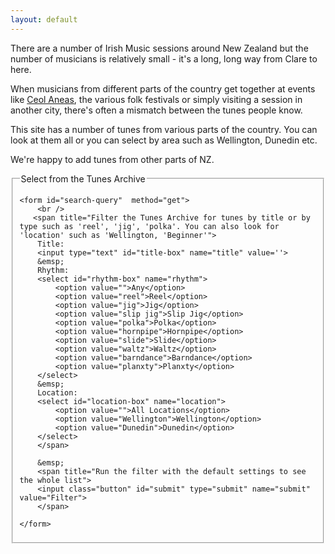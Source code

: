 ```yaml
---
layout: default
---
```

There are a number of Irish Music sessions around New Zealand but the
number of musicians is relatively small - it's a long, long way from
Clare to here.

When musicians from different parts of the country get together at
events like <a href="http://www.irishmusic.org.nz/">Ceol Aneas</a>,
the various folk festivals or simply visiting a session in another
city, there's often a mismatch between the tunes people know.

This site has a number of tunes from various parts of the country. You
can look at them all or you can select by area such as Wellington,
Dunedin etc.

We're happy to add tunes from other parts of NZ.

<fieldset>
    <legend>Select from the Tunes Archive</legend>
    
    <form id="search-query"  method="get">
        <br />
       <span title="Filter the Tunes Archive for tunes by title or by type such as 'reel', 'jig', 'polka'. You can also look for 'location' such as 'Wellington, 'Beginner'">        
        Title:
        <input type="text" id="title-box" name="title" value=''>
        &emsp; 
        Rhythm:
        <select id="rhythm-box" name="rhythm">
            <option value="">Any</option>
            <option value="reel">Reel</option>
            <option value="jig">Jig</option>
            <option value="slip jig">Slip Jig</option>
            <option value="polka">Polka</option>
            <option value="hornpipe">Hornpipe</option>
            <option value="slide">Slide</option>
            <option value="waltz">Waltz</option>
            <option value="barndance">Barndance</option>
            <option value="planxty">Planxty</option>
        </select>
        &emsp;
        Location:
        <select id="location-box" name="location">
            <option value="">All Locations</option>
            <option value="Wellington">Wellington</option>
            <option value="Dunedin">Dunedin</option>
        </select>
        </span>
        
        &emsp;
        <span title="Run the filter with the default settings to see the whole list">
        <input class="button" id="submit" type="submit" name="submit" value="Filter">
        </span>
        
    </form>
</fieldset>

<br />

<div id="tunes-table"></div>
<div id="abc-textareas"></div>

<script>
  window.store = {
      {% assign tuneID = 4000 %}
      {% assign tunes =  site.tunes | sort: 'title' %} 
      {% for tune in tunes %}    
          {% assign tuneID = tuneID | plus: 1 %}
          "{{ tuneID  }}": {
          "title": "{{ tune.title | xml_escape }}",
          "tuneID": "{{ tuneID }}", 
          "key": "{{ tune.key | xml_escape }}",
          "mode": "{{ tune.mode | xml_escape }}",
          "rhythm": "{{ tune.rhythm | xml_escape }}",
          "location": "{{ tune.location | xml_escape }}",
          "url": "{{ tune.url | xml_escape }}",
          "mp3": "{{ tune.mp3_file | xml_escape }}",
          {% if tune.mp3_file %}"abc": ""{% else %}"abc": {{ tune.abc | jsonify }}{% endif %}
      }{% unless forloop.last %},{% endunless %}
    {% endfor %}};
</script>

<script type="text/javascript" src="/js/audio_controls.js"></script>
<script type="text/javascript" src="/js/musical-ws.js"></script>
<script type="text/javascript" src="/js/abc_controls.js"></script>
<script type="text/javascript" src="/js/lunr.min.js"></script>
<script type="text/javascript" src="/js/search.js"></script>

<script>
  $(document).ready(function() 
    { 
        // Set initial sort order
        $.tablesorter.defaults.sortList = [[0,0]]; 
        
        $("#search-results").tablesorter({headers: { 3:{sorter: false}, 4: {sorter: false}}});         
    } 
  ); 
</script>
